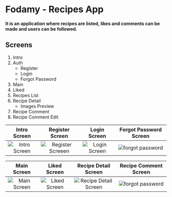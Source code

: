 # Fodamy - Recipes App

**It is an application where recipes are listed, likes and comments can be made and users can be followed.**
## Screens

1. Intro
2. Auth
    - Register
    - Login
    - Forgot Password
6. Main
7. Liked
8. Recipes List
9. Recipe Detail
    - Images Preview
10. Recipe Comment
11. Recipe Comment Edit



| Intro Screen | Register Screen | Login Screen | Forgot Password Screen |
|:---------------:|:---------------:|:---------------:|:---------------:|
|![Intro Screen](https://user-images.githubusercontent.com/79257297/161929153-13399fe8-6d77-4ec3-9899-1fa8f2f4ce20.png)|![Register Screeen](https://user-images.githubusercontent.com/79257297/161929076-fc32fe9d-6cda-4335-8d67-1cd2031d441e.png)|![Login Screen](https://user-images.githubusercontent.com/79257297/161929058-3319bff3-4125-4c90-829f-d8d8e868e5b7.png)|![forgot password](https://user-images.githubusercontent.com/79257297/161929080-15f1520a-bde9-44fe-9c3a-e8a8af9372f8.png)

| Main Screen | Liked Screen | Recipe Detail Screen | Recipe Comment Screen |
|:---------------:|:---------------:|:---------------:|:---------------:|
|![Main Screen](https://user-images.githubusercontent.com/79257297/162162132-5366e0ef-6a69-4f18-a55f-d3cb5c8bcd1f.png)|![Liked Screen](https://user-images.githubusercontent.com/79257297/162162152-8043b7ea-0ce9-46c2-9ef3-537dbc6fddda.png)|![Recipe Detail Screen](https://user-images.githubusercontent.com/79257297/162162172-406d966f-83c1-4b52-9c38-723dec7a5b00.png)|![forgot password](https://user-images.githubusercontent.com/79257297/161929080-15f1520a-bde9-44fe-9c3a-e8a8af9372f8.png)









